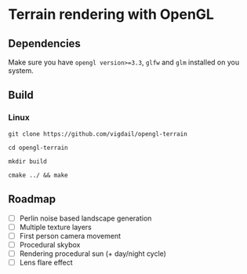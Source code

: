 # Terrain rendering with OpenGL

## Dependencies

Make sure you have ```opengl version>=3.3```, ```glfw``` and ```glm``` installed on you system.

## Build
### Linux
```git clone https://github.com/vigdail/opengl-terrain```

```cd opengl-terrain```

```mkdir build```

```cmake ../ && make```

## Roadmap

- [ ] Perlin noise based landscape generation
- [ ] Multiple texture layers
- [ ] First person camera movement
- [ ] Procedural skybox
- [ ] Rendering procedural sun (+ day/night cycle)
- [ ] Lens flare effect
